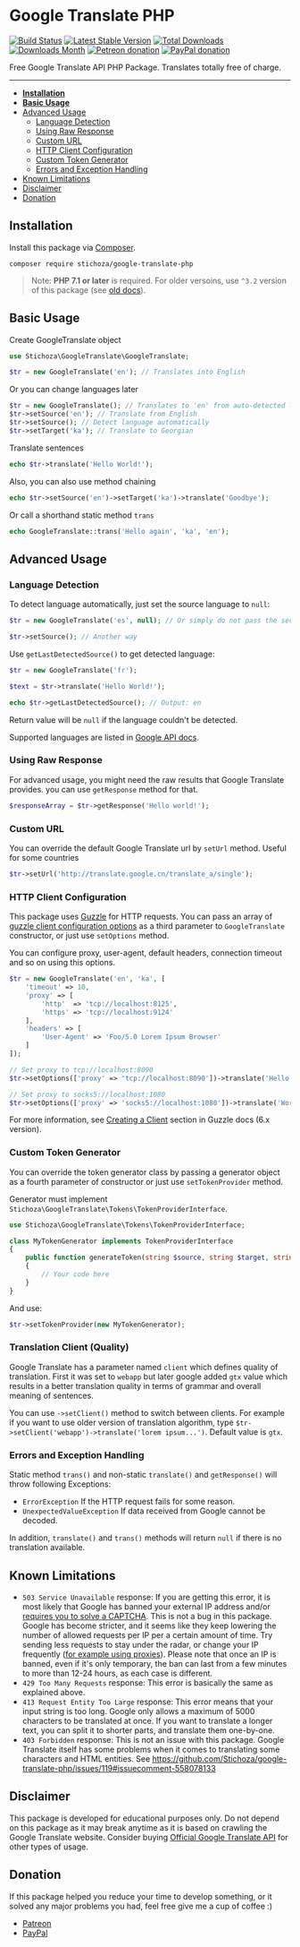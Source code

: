 Google Translate PHP
====================

[![Build Status](https://travis-ci.org/Stichoza/google-translate-php.svg?branch=master)](https://travis-ci.org/Stichoza/google-translate-php) [![Latest Stable Version](https://img.shields.io/packagist/v/Stichoza/google-translate-php.svg)](https://packagist.org/packages/stichoza/google-translate-php) [![Total Downloads](https://img.shields.io/packagist/dt/Stichoza/google-translate-php.svg)](https://packagist.org/packages/stichoza/google-translate-php) [![Downloads Month](https://img.shields.io/packagist/dm/Stichoza/google-translate-php.svg)](https://packagist.org/packages/stichoza/google-translate-php) [![Petreon donation](https://img.shields.io/badge/patreon-donate-orange.svg)](https://www.patreon.com/stichoza) [![PayPal donation](https://img.shields.io/badge/paypal-donate-blue.svg)](https://paypal.me/stichoza)

Free Google Translate API PHP Package. Translates totally free of charge.

---

 - **[Installation](#installation)**
 - **[Basic Usage](#basic-usage)**
 - [Advanced Usage](#advanced-usage)
   - [Language Detection](#language-detection)
   - [Using Raw Response](#using-raw-response)
   - [Custom URL](#custom-url)
   - [HTTP Client Configuration](#http-client-configuration)
   - [Custom Token Generator](#custom-token-generator)
   - [Errors and Exception Handling](#errors-and-exception-handling)
 - [Known Limitations](#known-limitations)
 - [Disclaimer](#disclaimer)
 - [Donation](#donation)

## Installation

Install this package via [Composer](https://getcomposer.org/).

```
composer require stichoza/google-translate-php
```

> Note: **PHP 7.1 or later** is required. For older versoins, use `^3.2` version of this package (see [old docs](https://github.com/Stichoza/google-translate-php/tree/3.2#google-translate-php)).

## Basic Usage

Create GoogleTranslate object

```php
use Stichoza\GoogleTranslate\GoogleTranslate;

$tr = new GoogleTranslate('en'); // Translates into English
```
Or you can change languages later
```php
$tr = new GoogleTranslate(); // Translates to 'en' from auto-detected language by default
$tr->setSource('en'); // Translate from English
$tr->setSource(); // Detect language automatically
$tr->setTarget('ka'); // Translate to Georgian
```
Translate sentences
```php
echo $tr->translate('Hello World!');
```
Also, you can also use method chaining
```php
echo $tr->setSource('en')->setTarget('ka')->translate('Goodbye');
```
Or call a shorthand static method `trans`
```php
echo GoogleTranslate::trans('Hello again', 'ka', 'en');
```

## Advanced Usage

### Language Detection

To detect language automatically, just set the source language to `null`:

```php
$tr = new GoogleTranslate('es', null); // Or simply do not pass the second parameter 
```

```php
$tr->setSource(); // Another way
```

Use `getLastDetectedSource()` to get detected language:

```php
$tr = new GoogleTranslate('fr');

$text = $tr->translate('Hello World!');

echo $tr->getLastDetectedSource(); // Output: en
```

Return value will be `null` if the language couldn't be detected.

Supported languages are listed in [Google API docs](https://cloud.google.com/translate/docs/languages).

### Using Raw Response

For advanced usage, you might need the raw results that Google Translate provides. you can use `getResponse` method for that.

```php
$responseArray = $tr->getResponse('Hello world!');
```

### Custom URL

You can override the default Google Translate url by `setUrl` method. Useful for some countries

```php
$tr->setUrl('http://translate.google.cn/translate_a/single'); 
```

### HTTP Client Configuration

This package uses [Guzzle](https://github.com/guzzle/guzzle) for HTTP requests. You can pass an array of [guzzle client configuration options](http://docs.guzzlephp.org/en/latest/request-options.html) as a third parameter to `GoogleTranslate` constructor, or just use `setOptions` method.

You can configure proxy, user-agent, default headers, connection timeout and so on using this options.

```php
$tr = new GoogleTranslate('en', 'ka', [
    'timeout' => 10,
    'proxy' => [
        'http'  => 'tcp://localhost:8125',
        'https' => 'tcp://localhost:9124'
    ],
    'headers' => [
        'User-Agent' => 'Foo/5.0 Lorem Ipsum Browser'
    ]
]);
```

```php
// Set proxy to tcp://localhost:8090
$tr->setOptions(['proxy' => 'tcp://localhost:8090'])->translate('Hello');

// Set proxy to socks5://localhost:1080
$tr->setOptions(['proxy' => 'socks5://localhost:1080'])->translate('World');
```

For more information, see [Creating a Client](http://guzzle.readthedocs.org/en/latest/quickstart.html#creating-a-client) section in Guzzle docs (6.x version).

### Custom Token Generator

You can override the token generator class by passing a generator object as a fourth parameter of constructor or just use `setTokenProvider` method.

Generator must implement `Stichoza\GoogleTranslate\Tokens\TokenProviderInterface`.

```php
use Stichoza\GoogleTranslate\Tokens\TokenProviderInterface;

class MyTokenGenerator implements TokenProviderInterface
{
    public function generateToken(string $source, string $target, string $text) : string
    {
        // Your code here
    }
}
```

And use:

```php
$tr->setTokenProvider(new MyTokenGenerator);
```

### Translation Client (Quality)

Google Translate has a parameter named `client` which defines quality of translation. First it was set to `webapp` but later google added `gtx` value which results in a better translation quality in terms of grammar and overall meaning of sentences.

You can use `->setClient()` method to switch between clients. For example if you want to use older version of translation algorithm, type `$tr->setClient('webapp')->translate('lorem ipsum...')`. Default value is `gtx`.

### Errors and Exception Handling

Static method `trans()` and non-static `translate()` and `getResponse()` will throw following Exceptions:

 - `ErrorException` If the HTTP request fails for some reason.
 - `UnexpectedValueException` If data received from Google cannot be decoded.

In addition, `translate()` and `trans()` methods will return `null` if there is no translation available.

## Known Limitations
 
 - `503 Service Unavailable` response:
   If you are getting this error, it is most likely that Google has banned your external IP address and/or [requires you to solve a CAPTCHA](https://github.com/Stichoza/google-translate-php/issues/18). This is not a bug in this package. Google has become stricter, and it seems like they keep lowering the number of allowed requests per IP per a certain amount of time. Try sending less requests to stay under the radar, or change your IP frequently ([for example using proxies](#http-client-configuration)). Please note that once an IP is banned, even if it's only temporary, the ban can last from a few minutes to more than 12-24 hours, as each case is different.
 - `429 Too Many Requests` response:
   This error is basically the same as explained above.
 - `413 Request Entity Too Large` response:
   This error means that your input string is too long. Google only allows a maximum of 5000 characters to be translated at once. If you want to translate a longer text, you can split it to shorter parts, and translate them one-by-one.
 - `403 Forbidden` response:
   This is not an issue with this package. Google Translate itself has some problems when it comes to translating some characters and HTML entities. See https://github.com/Stichoza/google-translate-php/issues/119#issuecomment-558078133

 
## Disclaimer

This package is developed for educational purposes only. Do not depend on this package as it may break anytime as it is based on crawling the Google Translate website. Consider buying [Official Google Translate API](https://cloud.google.com/translate/) for other types of usage.

## Donation

If this package helped you reduce your time to develop something, or it solved any major problems you had, feel free give me a cup of coffee :)

 - [Patreon](https://www.patreon.com/stichoza)
 - [PayPal](https://paypal.me/stichoza)
 
